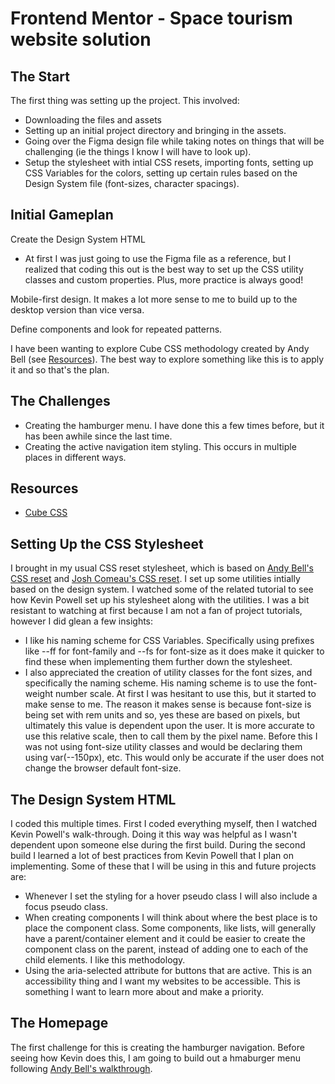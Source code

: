 # Frontend Mentor - Space tourism website solution

## The Start
The first thing was setting up the project. This involved:
- Downloading the files and assets
- Setting up an initial project directory and bringing in the assets.
- Going over the Figma design file while taking notes on things that will be challenging (ie the things I know I will have to look up).
- Setup the stylesheet with intial CSS resets, importing fonts, setting up CSS Variables for the colors, setting up certain rules based on the Design System file (font-sizes, character spacings).

## Initial Gameplan
Create the Design System HTML
- At first I was just going to use the Figma file as a reference, but I realized that coding this out is the best way to set up the CSS utility classes and custom properties. Plus, more practice is always good!

Mobile-first design. It makes a lot more sense to me to build up to the desktop version than vice versa.

Define components and look for repeated patterns. 

I have been wanting to explore Cube CSS methodology created by Andy Bell (see [Resources](#resources)). The best way to explore something like this is to apply it and so that's the plan. 

## The Challenges 
- Creating the hamburger menu. I have done this a few times before, but it has been awhile since the last time.
- Creating the active navigation item styling. This occurs in multiple places in different ways.

## Resources
- [Cube CSS](https://piccalil.li/blog/cube-css/)

## Setting Up the CSS Stylesheet
I brought in my usual CSS reset stylesheet, which is based on [Andy Bell's CSS reset](https://piccalil.li/blog/a-modern-css-reset/) and [Josh Comeau's CSS reset](https://www.joshwcomeau.com/css/custom-css-reset/).
I set up some utilities intially based on the design system.
I watched some of the related tutorial to see how Kevin Powell set up his stylesheet along with the utilities. I was a bit resistant to watching at first because I am not a fan of project tutorials, however I did glean a few insights:
- I like his naming scheme for CSS Variables. Specifically using prefixes like --ff for font-family and --fs for font-size as it does make it quicker to find these when implementing them further down the stylesheet.
- I also appreciated the creation of utility classes for the font sizes, and specifically the naming scheme. His naming scheme is to use the font-weight number scale. At first I was hesitant to use this, but it started to make sense to me. The reason it makes sense is because font-size is being set with rem units and so, yes these are based on pixels, but ultimately this value is dependent upon the user. It is more accurate to use this relative scale, then to call them by the pixel name. Before this I was not using font-size utility classes and would be declaring them using var(--150px), etc. This would only be accurate if the user does not change the browser default font-size.

## The Design System HTML
I coded this multiple times. First I coded everything myself, then I watched Kevin Powell's walk-through. Doing it this way was helpful as I wasn't dependent upon someone else during the first build.
During the second build I learned a lot of best practices from Kevin Powell that I plan on implementing. Some of these that I will be using in this and future projects are:
- Whenever I set the styling for a hover pseudo class I will also include a focus pseudo class. 
- When creating components I will think about where the best place is to place the component class. Some components, like lists, will generally have a parent/container element and it could be easier to create the component class on the parent, instead of adding one to each of the child elements. I like this methodology.
- Using the aria-selected attribute for buttons that are active. This is an accessibility thing and I want my websites to be accessible. This is something I want to learn more about and make a priority. 

## The Homepage

The first challenge for this is creating the hamburger navigation. Before seeing how Kevin does this, I am going to build out a hmaburger menu following [Andy Bell's walkthrough](https://piccalil.li/tutorial/build-a-fully-responsive-progressively-enhanced-burger-menu/).

